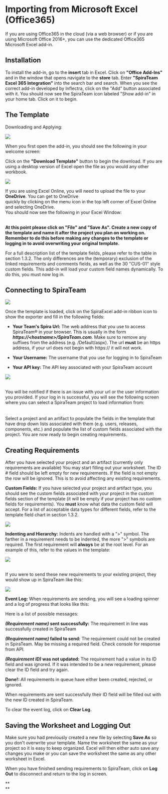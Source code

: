 #  Importing from Microsoft Excel (Office365)

If you are using Office365 in the cloud (via a web browser) or if you
are using Microsoft Office 2016+, you can use the dedicated Office365
Microsoft Excel add-in.

## Installation

To install the add-in, go to the **insert** tab in Excel. Click on
**"Office Add-Ins"** and in the window that opens navigate to the
**store** tab. Enter **"SpiraTeam Excel 365 Integration"** into the
search bar and search. When you see the correct add-in developed by
Inflectra, click on the "Add" button associated with it. You should now
see the SpiraTeam icon labeled "Show add-in" in your home tab. Click on
it to begin.

## The Template

Downloading and Applying:

![](img/Importing_from_Microsoft_Excel_(Office365)_20.png)


When you first open the add-in, you should
see the following in your welcome screen:

Click on the **"Download Template"** button to begin the download. If
you are using a desktop version of Excel open the file as you would any
other workbook.

![](img/Importing_from_Microsoft_Excel_(Office365)_21.png)


If you are using Excel Online, you will
need to upload the file to your **OneDrive**. You can get to OneDrive\
quickly by clicking on the menu icon in the top left corner of Excel
Online and selecting OneDrive.\
You should now see the following in your Excel Window:

**\
At this point please click on "File" and "Save As". Create a new copy of
the template and name it after the project you plan on working on.
Remember to do this before making any changes to the template or logging
in to avoid overwriting your original template.**

For a full description list of the template fields, please refer to the
table in section 1.3.2. The only differences are the (temporary)
exclusion of the linked requirements and comments fields, as well as the
30 "CUS-01" style custom fields. This add-in will load your custom field
names dynamically. To do this, you must now log in.

## Connecting to SpiraTeam

![](img/Importing_from_Microsoft_Excel_(Office365)_22.png)


Once the template is loaded, click on the
SpiraExcel add-in ribbon icon to show the exporter and fill in the
following fields:

-   **Your Team's Spira Url:** The web address that you use to access
SpiraTeam® in your browser. This is usually in the form
***https://\<hostname\>/SpiraTeam.com***. Make sure to remove any
suffixes from the address (e.g. /Default/aspx). The url **must** be
an https address, if your url does not begin with https:// it will
not work.

-   **Your Username:** The username that you use for logging in to
SpiraTeam

-   **Your API key:** The API key associated with your SpiraTeam account

![](img/Importing_from_Microsoft_Excel_(Office365)_23.png)


\
You will be notified if there is an issue with your url or the user
information you provided. If your log in is successful, you will see the
following screen where you can select a SpiraTeam project to load
information from:\
\
\
Select a project and an artifact to populate the fields in the template
that have drop down lists associated with them (e.g. users, releases,
components, etc.) and populate the list of custom fields associated with
the project. You are now ready to begin creating requirements.

## Creating Requirements

After you have selected your project and an artifact (currently only
requirements are available) You may start filling out your worksheet.
The ID \# field should be left empty for new requirements. If the field
is not empty the row will be ignored. This is to avoid affecting any
existing requirements.

**Custom Fields:** If you have selected your project and artifact type,
you should see the custom fields associated with your project in the
custom fields section of the template (it will be empty if your project
has no custom fields for requirements). You **must** know what data the
custom field will accept. For a list of acceptable data types for
different fields, refer to the template field chart in section 1.3.2.

![](img/Importing_from_Microsoft_Excel_(Office365)_24.png)


**Indenting and Hierarchy:** Indents are
handled with a "\>" symbol. The farther in a requirement needs to be
indented, the more "\>" symbols are required. The first requirement will
**always** be at the root level. For an example of this, refer to the
values in the template:

![](img/Importing_from_Microsoft_Excel_(Office365)_25.png)


\
If you were to send these new requirements to your existing project,
they would show up in SpiraTeam like this:

![](img/Importing_from_Microsoft_Excel_(Office365)_26.png)


**Event Log:** When requirements are
sending, you will see a loading spinner and a log of progress that looks
like this:

Here is a list of possible messages:

***(Requirement name)* sent successfully:** The requirement in line was
successfully created in SpiraTeam

***(Requirement name)* failed to send:** The requirement could not be
created in SpiraTeam. May be missing a required field. Check console for
response from API.

***(Requirement ID)* was not updated:** The requirement had a value in
its ID field and was ignored. If it was intended to be a new
requirement, please clear the ID field and try again.

**Done!:** All requirements in queue have either been created, rejected,
or ignored.

When requirements are sent successfully their ID field will be filled
out with the new ID created in SpiraTeam.

To clear the event log, click on **Clear Log.**

## Saving the Worksheet and Logging Out

Make sure you had previously created a new file by selecting **Save As**
so you don't overwrite your template. Name the worksheet the same as
your project so it is easy to keep organized. Excel will then either
auto save any changes you make or you can save the worksheet the same as
any other worksheet in Excel.

When you have finished sending requirements to SpiraTeam, click on **Log
Out** to disconnect and return to the log in screen.

**\
**

